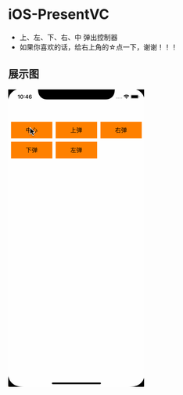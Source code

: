 # iOS-PresentVC
- 上、左、下、右、中 弹出控制器
- 如果你喜欢的话，给右上角的☆点一下，谢谢！！！




## 展示图

![image](https://github.com/fc19901016/iOS-PresentVC/blob/master/show.gif )

